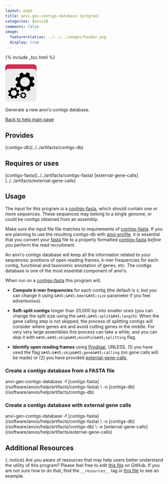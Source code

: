 ```yaml
---
layout: page 
title: anvi-gen-contigs-database [program]
categories: [anvio]
comments: false
image:
  featurerelative: ../../../images/header.png
  display: true
---
```



{% include _toc.html %}


<img src="../../images/icons/PROGRAM.png" alt="PROGRAM" style="width:100px; border:none" />

Generate a new anvi&#39;o contigs database.

[Back to help main page](../../)

## Provides

<p style="text-align: left" markdown="1"><span class="artifact-p">[contigs-db](../../artifacts/contigs-db)</span></p>

## Requires or uses

<p style="text-align: left" markdown="1"><span class="artifact-r">[contigs-fasta](../../artifacts/contigs-fasta)</span> <span class="artifact-r">[external-gene-calls](../../artifacts/external-gene-calls)</span></p>

## Usage


The input for this program is a <span class="artifact&#45;n">[contigs&#45;fasta](/software/anvio/help/artifacts/contigs&#45;fasta)</span>, which should contain one or more sequences. These sequences may belong to a single genome, or could be contigs obtained from an assembly.

Make sure the input file file matches to requirements of <span class="artifact&#45;n">[contigs&#45;fasta](/software/anvio/help/artifacts/contigs&#45;fasta)</span>. If you are planning to use the resulting contigs&#45;db with <span class="artifact&#45;n">[anvi&#45;profile](/software/anvio/help/programs/anvi&#45;profile)</span>, it is essential that you convert your <span class="artifact&#45;n">[fasta](/software/anvio/help/artifacts/fasta)</span> file to a properly formatted <span class="artifact&#45;n">[contigs&#45;fasta](/software/anvio/help/artifacts/contigs&#45;fasta)</span> *before* you perform the read recruitment.

An anvi'o contigs database will keep all the information related to your sequences: positions of open reading frames, k&#45;mer frequencies for each contig, functional and taxonomic annotation of genes, etc. The contigs database is one of the most essential component of anvi'o.

When run on a <span class="artifact&#45;n">[contigs&#45;fasta](/software/anvio/help/artifacts/contigs&#45;fasta)</span> this program will,

* **Compute k&#45;mer frequencies** for each contig (the default is `4`, but you can change it using `&#45;&#45;kmer&#45;size` parameter if you feel adventurous).

* **Soft&#45;split contigs** longer than 20,000 bp into smaller ones (you can change the split size using the `&#45;&#45;split&#45;length`). When the gene calling step is not skipped, the process of splitting contigs will consider where genes are and avoid cutting genes in the middle. For very very large assemblies this process can take a while, and you can skip it with `&#45;&#45;skip&#45;mindful&#45;splitting` flag.

* **Identify open reading frames** using [Prodigal](http://prodigal.ornl.gov/), UNLESS, (1) you have used the flag `&#45;&#45;skip&#45;gene&#45;calling` (no gene calls will be made) or (2) you have provided <span class="artifact&#45;n">[external&#45;gene&#45;calls](/software/anvio/help/artifacts/external&#45;gene&#45;calls)</span>.


### Create a contigs database from a FASTA file

<div class="codeblock" markdown="1">
anvi&#45;gen&#45;contigs&#45;database &#45;f <span class="artifact&#45;n">[contigs&#45;fasta](/software/anvio/help/artifacts/contigs&#45;fasta)</span> \
                          &#45;o <span class="artifact&#45;n">[contigs&#45;db](/software/anvio/help/artifacts/contigs&#45;db)</span>
</div>

### Create a contigs database with external gene calls

<div class="codeblock" markdown="1">
anvi&#45;gen&#45;contigs&#45;database &#45;f <span class="artifact&#45;n">[contigs&#45;fasta](/software/anvio/help/artifacts/contigs&#45;fasta)</span> \
                          &#45;o <span class="artifact&#45;n">[contigs&#45;db](/software/anvio/help/artifacts/contigs&#45;db)</span> \
                          &#45;e <span class="artifact&#45;n">[external&#45;gene&#45;calls](/software/anvio/help/artifacts/external&#45;gene&#45;calls)</span>
</div>




## Additional Resources



{:.notice}
Are you aware of resources that may help users better understand the utility of this program? Please feel free to edit [this file](https://github.com/merenlab/anvio/tree/master/bin/anvi-gen-contigs-database) on GitHub. If you are not sure how to do that, find the `__resources__` tag in [this file](https://github.com/merenlab/anvio/blob/master/bin/anvi-interactive) to see an example.
